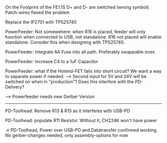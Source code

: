 On the Footprint of the FE1.1S D+ and D- are switched (wrong symbol). Patch-wires fiexed the problem

Replace the IP2701 with TPS25740

PowerFeeder: Not somewehere: when R16 is placed, feeder will only function when connected to USB, not standalone. R16 not placed will enable standalone. Consider this when designing with TPS25740.

PowerFeeder: Integrate 6A Fuse into all path. Preferably swappable ones

PowerFeeder: Increase C4 to a 1uF Capacitor

PowerFeeder: what if the Hotend-FET fails into short circuit? We want a way to separate power if needed.
--> Second input for 5V and 24V will be switched on when in "production"? Does this interfere with the PD-Delivery?

--> Powerfeeder needs new Gerber Version

___


PD-Toolhead: Remove R13 & R15 as it interferes with USB-PD

PD-Toolhead: populate R11 Resistor. Without it, CH224K won't have power

-> PD-Toolhead, Power over USB-PD and Datatransfer confirmed working. No gerber-changes needed, only assembly-options for now
